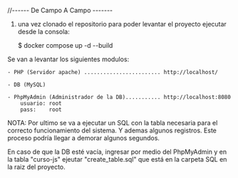 //------ De Campo A Campo -------

1) una vez clonado el repositorio para poder levantar el proyecto ejecutar desde la consola:

    $ docker compose up -d --build



Se van a levantar los siguientes modulos:

    - PHP (Servidor apache) ........................ http://localhost/

    - DB (MySQL)

    - PhpMyAdmin (Administrador de la DB)........... http://localhost:8080
        usuario: root
        pass:    root



NOTA: Por ultimo se va a ejecutar un SQL con la tabla necesaria para el correcto funcionamiento del sistema. Y ademas algunos registros. Este proceso podría llegar a demorar algunos segundos.

En caso de que la DB esté vacía, ingresar por medio del PhpMyAdmin y en la tabla "curso-js" ejeutar "create_table.sql" que está en la carpeta SQL en la raiz del proyecto.

